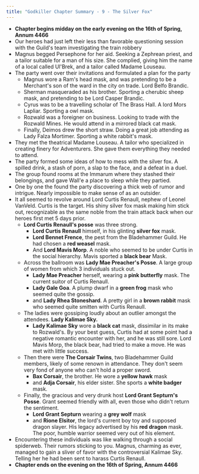 ```yaml
---
title: "Godkiller Chapter Summary - 9 - The Silver Fox"
---
```

- **Chapter begins midday on the early evening on the 16th of Spring, Annum 4466**
- Our heroes had just left their less than favorable questioning session with the Guild's team investigating the train robbery
- Magnus begged Persephone for her aid. Seeking a Zephrean priest, and a tailor suitable for a man of his size. She complied, giving him the name of a local called Ul'Brek, and a tailor called Madame Louseau.
- The party went over their invitations and formulated a plan for the party
	- Magnus wore a Ram's head mask, and was pretending to be a Merchant's son of the ward in the city on trade. Lord Belfo Brandic.
	- Sherman masqueraded as his brother. Sporting a cherubic sheep mask, and pretending to be Lord Casper Brandic.
	- Cyrus was to be a travelling scholar of The Brass Hall. A lord Mors Lapliar. Sporting a owl mask.
	- Rozwald was a foreigner on business. Looking to trade with the Rozwald Mines. He would attend in a mirrored black cat mask.
	- Finally, Deimos drew the short straw. Doing a great job attending as Lady Falza Mortimer. Sporting a white rabbit's mask.
- They met the theatrical Madame Louseau. A tailor who specialized in creating finery for Adventurers. She gave them everything they needed to attend.
- The party formed some ideas of how to mess with the silver fox. A spilled drink, a stash of porn, a slap to the face, and a defeat in a duel. 
- The group found rooms at the Immarum where they stashed their belongings, and gave Wall'e a place to sleep while they partied.
- One by one the found the party discovering a thick web of rumor and intrigue. Nearly impossible to make sense of as an outsider.
- It all seemed to revolve around Lord Curtis Renaull, nephew of Leonel VanVeld. Curtis is the target. His shiny silver fox mask making him stick out, recognizable as the same noble from the train attack back when our heroes first met 5 days prior.
	- **Lord Curtis Renaull's posse** was three strong.
		- **Lord Curtis Renaull** himself, in his glinting **silver fox** mask.
		- **Lord Bennet Frence**, the pest from the Bladehammer Guild. He had chosen a **red weasel** mask.
		- And **Lord Mavis Morp**. A noble who seemed to be under Curtis in the social hierarchy. Mavis sported a **black bear** Mask.
	- Across the ballroom was **Lady Mae Preacher's Posse**. A large group of women from which 3 individuals stuck out.
		- **Lady Mae Preacher** herself, wearing a **pink butterfly** mask. The current suitor of Curtis Renaull.
		- **Lady Gale Goa**. A plump dwarf in a **green frog** mask who seemed quite the gossip.
		- and **Lady Rhea Stoneshard**. A pretty girl in a **brown rabbit** mask who seemed quite smitten with Curtis Renaull.
	- The ladies were gossiping loudly about an outlier amongst the attendees. **Lady Kalimae Sky.**
		- **Lady Kalimae Sky** wore a **black cat** mask, dissimilar in its make to Rozwald's. By your best guess, Curtis had at some point had a negative romantic encounter with her, and he was still sore. Lord Mavis Morp, the black bear, had tried to make a move. He was met with little success.
	- Then there were **The Corsair Twins**, two Bladehammer Guild members, likely of some renown in attendance. They don't seem very fond of anyone who can't hold a proper sword.
		- **Bax Corsair**, the brother. He wore a **yellow hawk** mask
		- and **Adja Corsair**, his elder sister. She sports a **white badger** mask.
	- Finally, the gracious and very drunk host **Lord Grant Septurn's Posse**. Grant seemed friendly with all, even those who didn't return the sentiment.
		- **Lord Grant Septurn** wearing a **grey wolf** mask
		- and **Rione Elsitor**, the lord's current boy toy and supposed dragon slayer. His legacy advertised by his **red dragon** mask. The poor, humble warrior seemed very out of his element.
- Encountering these individuals was like walking through a social spiderweb. Their rumors sticking to you. Magnus, charming as ever, managed to gain a sliver of favor with the controversial Kalimae Sky. Telling her he had been sent to harass Curtis Renaull.
- **Chapter ends on the evening on the 16th of Spring, Annum 4466**